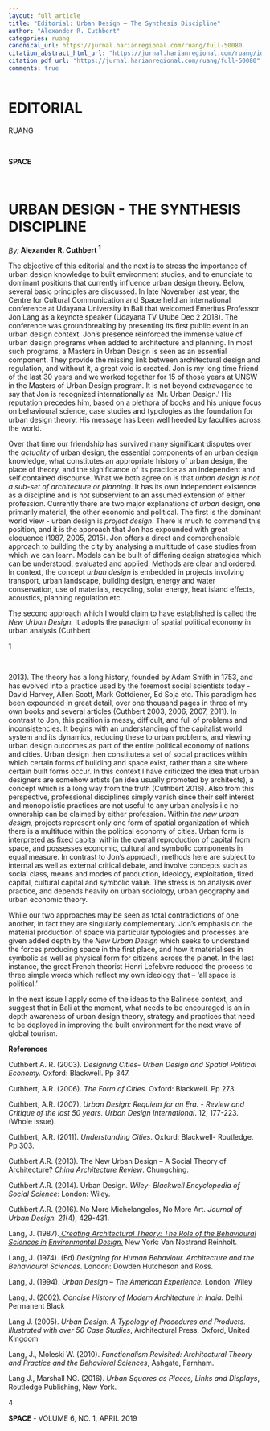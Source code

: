 ```yaml
---
layout: full_article
title: "Editorial: Urban Design – The Synthesis Discipline"
author: "Alexander R. Cuthbert"
categories: ruang
canonical_url: https://jurnal.harianregional.com/ruang/full-50080 
citation_abstract_html_url: "https://jurnal.harianregional.com/ruang/id-50080"
citation_pdf_url: "https://jurnal.harianregional.com/ruang/full-50080"  
comments: true
---
```


<a name="caption1"></a>
<h1><a name="bookmark0"></a><span class="font3" style="font-weight:bold;"><a name="bookmark1"></a>EDITORIAL</span></h1>
<div>
<p><span class="font3">RUANG</span></p>
</div><br clear="all">
<div>
<p><span class="font3" style="font-weight:bold;">SPACE</span></p>
</div><br clear="all">
<h1><span class="font3" style="font-weight:bold;"><a name="bookmark2"></a>URBAN DESIGN - THE SYNTHESIS DISCIPLINE</span></h1>
<p><span class="font2" style="font-style:italic;">By:</span><span class="font2" style="font-weight:bold;"> Alexander R. Cuthbert <sup>1</sup></span></p>
<p><span class="font4">The objective of this editorial and the next is to stress the importance of urban design knowledge to built environment studies, and to enunciate to dominant positions that currently influence urban design theory. Below, several basic principles are discussed. In late November last year, the Centre for Cultural Communication and Space held an international conference at Udayana University in Bali that welcomed Emeritus Professor Jon Lang as a keynote speaker (Udayana TV Utube Dec 2 2018). The conference was groundbreaking by presenting its first public event in an urban design context. Jon’s presence reinforced the immense value of urban design programs when added to architecture and planning. In most such programs, a Masters in Urban Design is seen as an essential component. They provide the missing link between architectural design and regulation, and without it, a great void is created. Jon is my long time friend of the last 30 years and we worked together for 15 of those years at UNSW in the Masters of Urban Design program. It is not beyond extravagance to say that Jon is recognized internationally as ‘Mr. Urban Design.’ His reputation precedes him, based on a plethora of books and his unique focus on behavioural science, case studies and typologies as the foundation for urban design theory. His message has been well heeded by faculties across the world.</span></p>
<p><span class="font4">Over that time our friendship has survived many significant disputes over the </span><span class="font4" style="font-style:italic;">actuality</span><span class="font4"> of urban design, the essential components of an urban design knowledge, what constitutes an appropriate history of urban design, the place of theory, and the significance of its practice as an independent and self contained discourse. What we both agree on is that </span><span class="font4" style="font-style:italic;">urban design is not a sub-set of architecture or planning</span><span class="font4">. It has its own independent existence as a discipline and is not subservient to an assumed extension of either profession. Currently there are two major explanations of </span><span class="font4" style="font-style:italic;">urban</span><span class="font4"> design, one primarily material, the other economic and political. The first is the dominant world view - urban design is </span><span class="font4" style="font-style:italic;">project design</span><span class="font4">. There is much to commend this position, and it is the approach that Jon has expounded with great eloquence (1987, 2005, 2015). Jon offers a direct and comprehensible approach to building the city by analysing a multitude of case studies from which we can learn. Models can be built of differing design strategies which can be understood, evaluated and applied. Methods are clear and ordered. In context, the concept </span><span class="font4" style="font-style:italic;">urban design</span><span class="font4"> is embedded in projects involving transport, urban landscape, building design, energy and water conservation, use of materials, recycling, solar energy, heat island effects, acoustics, planning regulation etc.</span></p>
<p><span class="font4">The second approach which I would claim to have established is called the </span><span class="font4" style="font-style:italic;">New Urban Design.</span><span class="font4"> It adopts the paradigm of spatial political economy in urban analysis (Cuthbert</span></p>
<div>
<p><span class="font0">1</span></p>
</div><br clear="all">
<p><span class="font4">2013). The theory has a long history, founded by Adam Smith in 1753, and has evolved into a practice used by the foremost social scientists today - David Harvey, Allen Scott, Mark Gottdiener, Ed Soja etc. This paradigm has been expounded in great detail, over one thousand pages in three of my own books and several articles (Cuthbert 2003, 2006, 2007, 2011). In contrast to Jon, this position is messy, difficult, and full of problems and inconsistencies. It begins with an understanding of the capitalist world system and its dynamics, reducing these to urban problems, and viewing urban design outcomes as part of the entire political economy of nations and cities. Urban design then constitutes a set of social practices within which certain forms of building and space exist, rather than a site where certain built forms occur. In this context I have criticized the idea that urban designers are somehow artists (an idea usually promoted by architects), a concept which is a long way from the truth (Cuthbert 2016). Also from this perspective, professional disciplines simply vanish since their self interest and monopolistic practices are not useful to any urban analysis i.e no ownership can be claimed by either profession. Within </span><span class="font4" style="font-style:italic;">the new urban design,</span><span class="font4"> projects represent only one form of spatial organization of which there is a multitude within the political economy of cities. Urban form is interpreted as fixed capital within the overall reproduction of capital from space, and possesses economic, cultural and symbolic components in equal measure. In contrast to Jon’s approach, methods here are subject to internal as well as external critical debate, and involve concepts such as social class, means and modes of production, ideology, exploitation, fixed capital, cultural capital and symbolic value. The stress is on analysis over practice, and depends heavily on urban sociology, urban geography and urban economic theory.</span></p>
<p><span class="font4">While our two approaches may be seen as total contradictions of one another, in fact they are singularly complementary. Jon’s emphasis on the material production of space via particular typologies and processes are given added depth by the </span><span class="font4" style="font-style:italic;">New Urban Design</span><span class="font4"> which seeks to understand the forces producing space in the first place, and how it materialises in symbolic as well as physical form for citizens across the planet. In the last instance, the great French theorist Henri Lefebvre reduced the process to three simple words which reflect my own ideology that – ‘all space is political.’</span></p>
<p><span class="font4">In the next issue I apply some of the ideas to the Balinese context, and suggest that in Bali at the moment, what needs to be encouraged is an in depth awareness of urban design theory, strategy and practices that need to be deployed in improving the built environment for the next wave of global tourism.</span></p>
<p><span class="font4" style="font-weight:bold;">References</span></p>
<p><span class="font4">Cuthbert A. R. (2003). </span><span class="font4" style="font-style:italic;">Designing Cities- Urban Design and Spatial Political Economy. </span><span class="font4">Oxford: Blackwell. Pp 347.</span></p>
<p><span class="font4">Cuthbert, A.R. (2006). </span><span class="font4" style="font-style:italic;">The Form of Cities.</span><span class="font4"> Oxford: Blackwell. Pp 273.</span></p>
<p><span class="font4">Cuthbert, A.R. (2007). </span><span class="font4" style="font-style:italic;">Urban Design: Requiem for an Era. - Review and Critique of the last 50 years. Urban Design International</span><span class="font4">. 12, 177-223. (Whole issue).</span></p>
<p><span class="font4">Cuthbert, A.R. (2011). </span><span class="font4" style="font-style:italic;">Understanding Cities</span><span class="font4">. Oxford: Blackwell- Routledge. Pp 303.</span></p>
<p><span class="font4">Cuthbert A.R. (2013). The New Urban Design – A Social Theory of Architecture? </span><span class="font4" style="font-style:italic;">China Architecture Review</span><span class="font4">. Chungching.</span></p>
<p><span class="font4">Cuthbert A.R. (2014). Urban Design</span><span class="font4" style="font-style:italic;">. Wiley- Blackwell Encyclopedia of Social Science</span><span class="font4">: London: Wiley.</span></p>
<p><span class="font4">Cuthbert A.R. (2016). No More Michelangelos, No More Art. </span><span class="font4" style="font-style:italic;">Journal of Urban Design. 21</span><span class="font4">(4), 429-431.</span></p>
<p><span class="font4">Lang, J. (1987).</span><a href="https://www.amazon.com/Creating-Architectural-Theory-Behavioral-Environmental/dp/0442259816/ref=sr_1_10?keywords=jon+lang&amp;qid=1565164464&amp;s=books&amp;sr=1-10"><span class="font4"> </span><span class="font4" style="font-style:italic;">Creating Architectural Theory: The Role of the Behavioural Sciences in</span></a><span class="font4" style="font-style:italic;"> </span><a href="https://www.amazon.com/Creating-Architectural-Theory-Behavioral-Environmental/dp/0442259816/ref=sr_1_10?keywords=jon+lang&amp;qid=1565164464&amp;s=books&amp;sr=1-10"><span class="font4" style="font-style:italic;">Environmental Design.</span></a><span class="font4"> New York: Van Nostrand Reinholt.</span></p>
<p><span class="font4">Lang, J. (1974). (Ed) </span><span class="font4" style="font-style:italic;">Designing for Human Behaviour. Architecture and the Behavioural Sciences</span><span class="font4">. London: Dowden Hutcheson and Ross.</span></p>
<p><span class="font4">Lang, J. (1994). </span><span class="font4" style="font-style:italic;">Urban Design – The American Experience.</span><span class="font4"> London: Wiley</span></p>
<p><span class="font4">Lang, J. (2002). </span><span class="font4" style="font-style:italic;">Concise History of Modern Architecture in India.</span><span class="font4"> Delhi: Permanent Black</span></p>
<p><span class="font4">Lang J. (2005). </span><span class="font4" style="font-style:italic;">Urban Design: A Typology of Procedures and Products. Illustrated with over 50 Case Studies</span><span class="font4">, Architectural Press, Oxford, United Kingdom</span></p>
<p><span class="font4">Lang, J., Moleski W. (2010). </span><span class="font4" style="font-style:italic;">Functionalism Revisited: Architectural Theory and Practice and the Behavioral Sciences</span><span class="font4">, Ashgate, Farnham.</span></p>
<p><span class="font4">Lang J., Marshall NG. (2016). </span><span class="font4" style="font-style:italic;">Urban Squares as Places, Links and Displays</span><span class="font4">, Routledge Publishing, New York.</span></p>
<p><span class="font1">4</span></p>
<p><span class="font1" style="font-weight:bold;">SPACE </span><span class="font1">- VOLUME 6, NO. 1, APRIL 2019</span></p>